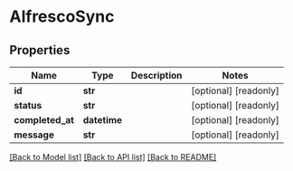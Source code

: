 # AlfrescoSync

## Properties
Name | Type | Description | Notes
------------ | ------------- | ------------- | -------------
**id** | **str** |  | [optional] [readonly] 
**status** | **str** |  | [optional] [readonly] 
**completed_at** | **datetime** |  | [optional] [readonly] 
**message** | **str** |  | [optional] [readonly] 

[[Back to Model list]](../README.md#documentation-for-models) [[Back to API list]](../README.md#documentation-for-api-endpoints) [[Back to README]](../README.md)



